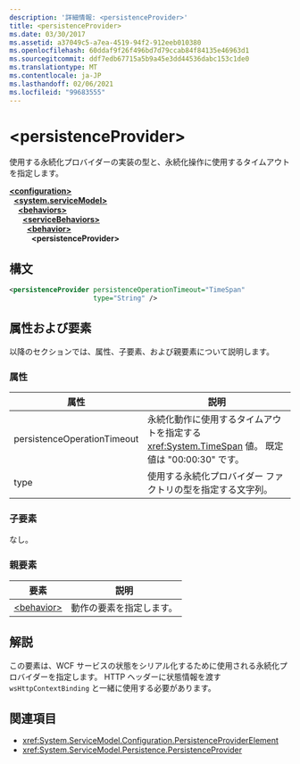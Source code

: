 ```yaml
---
description: '詳細情報: <persistenceProvider>'
title: <persistenceProvider>
ms.date: 03/30/2017
ms.assetid: a37049c5-a7ea-4519-94f2-912eeb010380
ms.openlocfilehash: 60ddaf9f26f496bd7d79ccab84f84135e46963d1
ms.sourcegitcommit: ddf7edb67715a5b9a45e3dd44536dabc153c1de0
ms.translationtype: MT
ms.contentlocale: ja-JP
ms.lasthandoff: 02/06/2021
ms.locfileid: "99683555"
---
```

# \<persistenceProvider>

使用する永続化プロバイダーの実装の型と、永続化操作に使用するタイムアウトを指定します。  
  
[**\<configuration>**](../configuration-element.md)\
&nbsp;&nbsp;[**\<system.serviceModel>**](system-servicemodel.md)\
&nbsp;&nbsp;&nbsp;&nbsp;[**\<behaviors>**](behaviors.md)\
&nbsp;&nbsp;&nbsp;&nbsp;&nbsp;&nbsp;[**\<serviceBehaviors>**](servicebehaviors.md)\
&nbsp;&nbsp;&nbsp;&nbsp;&nbsp;&nbsp;&nbsp;&nbsp;[**\<behavior>**](behavior-of-servicebehaviors.md)\
&nbsp;&nbsp;&nbsp;&nbsp;&nbsp;&nbsp;&nbsp;&nbsp;&nbsp;&nbsp;**\<persistenceProvider>**  
  
## <a name="syntax"></a>構文  
  
```xml  
<persistenceProvider persistenceOperationTimeout="TimeSpan"
                     type="String" />
```  
  
## <a name="attributes-and-elements"></a>属性および要素  

 以降のセクションでは、属性、子要素、および親要素について説明します。  
  
### <a name="attributes"></a>属性  
  
|属性|説明|  
|---------------|-----------------|  
|persistenceOperationTimeout|永続化動作に使用するタイムアウトを指定する <xref:System.TimeSpan> 値。 既定値は "00:00:30" です。|  
|type|使用する永続化プロバイダー ファクトリの型を指定する文字列。|  
  
### <a name="child-elements"></a>子要素  

 なし。  
  
### <a name="parent-elements"></a>親要素  
  
|要素|説明|  
|-------------|-----------------|  
|[\<behavior>](behavior-of-endpointbehaviors.md)|動作の要素を指定します。|  
  
## <a name="remarks"></a>解説  

 この要素は、WCF サービスの状態をシリアル化するために使用される永続化プロバイダーを指定します。 HTTP ヘッダーに状態情報を渡す `wsHttpContextBinding` と一緒に使用する必要があります。  
  
## <a name="see-also"></a>関連項目

- <xref:System.ServiceModel.Configuration.PersistenceProviderElement>
- <xref:System.ServiceModel.Persistence.PersistenceProvider>
